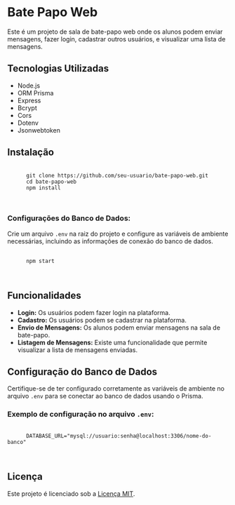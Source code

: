  <h1>Bate Papo Web</h1>

  <p>Este é um projeto de sala de bate-papo web onde os alunos podem enviar mensagens, fazer login, cadastrar outros
    usuários, e visualizar uma lista de mensagens.</p>

  <h2>Tecnologias Utilizadas</h2>
  <ul>
    <li>Node.js</li>
    <li>ORM Prisma</li>
    <li>Express</li>
    <li>Bcrypt</li>
    <li>Cors</li>
    <li>Dotenv</li>
    <li>Jsonwebtoken</li>
  </ul>

  <h2>Instalação</h2>

  <pre>
    <code>
      git clone https://github.com/seu-usuario/bate-papo-web.git
      cd bate-papo-web
      npm install
    </code>
  </pre>

  <h3>Configurações do Banco de Dados:</h3>
  <p>Crie um arquivo <code>.env</code> na raiz do projeto e configure as variáveis de ambiente necessárias, incluindo as
    informações de conexão do banco de dados.</p>

  <pre>
    <code>
      npm start
    </code>
  </pre>

  <h2>Funcionalidades</h2>
  <ul>
    <li><strong>Login:</strong> Os usuários podem fazer login na plataforma.</li>
    <li><strong>Cadastro:</strong> Os usuários podem se cadastrar na plataforma.</li>
    <li><strong>Envio de Mensagens:</strong> Os alunos podem enviar mensagens na sala de bate-papo.</li>
    <li><strong>Listagem de Mensagens:</strong> Existe uma funcionalidade que permite visualizar a lista de mensagens
      enviadas.</li>
  </ul>

  <h2>Configuração do Banco de Dados</h2>
  <p>Certifique-se de ter configurado corretamente as variáveis de ambiente no arquivo <code>.env</code> para se conectar
    ao banco de dados usando o Prisma.</p>

  <h3>Exemplo de configuração no arquivo <code>.env</code>:</h3>
  <pre>
    <code>
      DATABASE_URL="mysql://usuario:senha@localhost:3306/nome-do-banco"
    </code>
  </pre>

  <h2>Licença</h2>
  <p>Este projeto é licenciado sob a <a href="LICENSE">Licença MIT</a>.</p>


